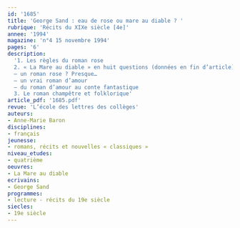 ```yaml
---
id: '1685'
title: 'George Sand : eau de rose ou mare au diable ? '
rubrique: 'Récits du XIXe siècle [4e]'
annee: '1994'
magazine: 'n°4 15 novembre 1994'
pages: '6'
description: 
  '1. Les règles du roman rose
  2. « La Mare au diable » en huit questions (données en fin d’article)
  – un roman rose ? Presque…
  – un vrai roman d’amour
  – du roman d’amour au conte fantastique
  3. Le roman champêtre et folklorique'
article_pdf: '1685.pdf'
revue: 'L’école des lettres des collèges'
auteurs:
- Anne-Marie Baron
disciplines:
- français
jeunesse:
- romans, récits et nouvelles « classiques »
niveau_etudes:
- quatrième
oeuvres:
- La Mare au diable
ecrivains:
- George Sand
programmes:
- lecture - récits du 19e siècle
siecles:
- 19e siècle
---
```

